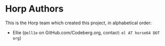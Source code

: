
Horp Authors
============

This is the Horp team which created this project,
in alphabetical order:

- Ellie (`@ell1e` on GitHub.com/Codeberg.org, contact: `el AT horse64 DOT org`)

